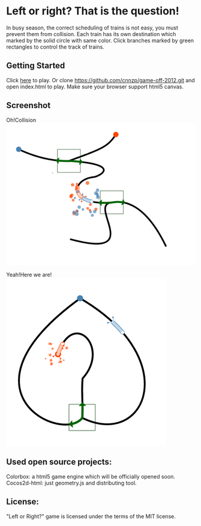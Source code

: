 Left or right? That is the question!
============

In busy season, the correct scheduling of trains is not easy, you must prevent them from collision.
Each train has its own destination which marked by the solid circle with same color.
Click branches marked by green rectangles to control the track of trains.

Getting Started
------------
Click [here](http://cnnzp.github.com/left-or-right) to play.
Or clone https://github.com/cnnzp/game-off-2012.git and open index.html to play.
Make sure your browser support html5 canvas. 

Screenshot
------------
Oh!Collision
![Oh!Collision](http://github.com/cnnzp/game-off-2012/raw/master/screenshot/1.png)

Yeah!Here we are!
![Yeah!Here we are!](http://github.com/cnnzp/game-off-2012/raw/master/screenshot/2.png)

Used open source projects:
------------
Colorbox: a html5 game engine which will be officially opened soon.
Cocos2d-html: just geometry.js and distributing tool.

License:
------------
"Left or Right?" game is licensed under the terms of the MIT license.
